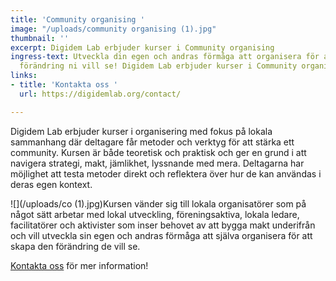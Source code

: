```yaml
---
title: 'Community organising '
image: "/uploads/community organising (1).jpg"
thumbnail: ''
excerpt: Digidem Lab erbjuder kurser i Community organising
ingress-text: Utveckla din egen och andras förmåga att organisera för att skapa den
  förändring ni vill se! Digidem Lab erbjuder kurser i Community organising
links:
- title: 'Kontakta oss '
  url: https://digidemlab.org/contact/

---
```

Digidem Lab erbjuder kurser i organisering med fokus på lokala sammanhang där deltagare får metoder och verktyg för att stärka ett community. Kursen är både teoretisk och praktisk och ger en grund i att navigera strategi, makt, jämlikhet, lyssnande med mera. Deltagarna har möjlighet att testa metoder direkt och reflektera över hur de kan användas i deras egen kontext.

![](/uploads/co (1).jpg)Kursen vänder sig till lokala organisatörer som på något sätt arbetar med lokal utveckling, föreningsaktiva, lokala ledare, facilitatörer och aktivister som inser behovet av att bygga makt underifrån och vill utveckla sin egen och andras förmåga att själva organisera för att skapa den förändring de vill se.

[Kontakta oss](https://digidemlab.org/contact/ "Kontakta oss") för mer information!